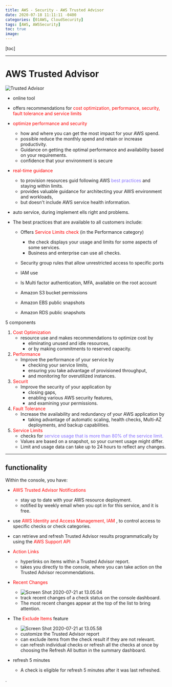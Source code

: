 ```yaml
---
title: AWS - Security - AWS Trusted Advisor
date: 2020-07-18 11:11:11 -0400
categories: [01AWS, CloudSecurity]
tags: [AWS, AWSSecurity]
toc: true
image:
---
```


[toc]

---

# AWS Trusted Advisor

![Trusted Advisor](https://i.imgur.com/Ighxcn9.png)

- online tool

- offers recommendations for <font color=red> cost optimization, performance, security, fault tolerance and service limits </font>


- <font color=red> optimize performance and security </font>
  - how and where you can get the most impact for your AWS spend.
  - possible reduce the monthly spend and retain or increase productivity.
  - Guidance on getting the optimal performance and availability based on your requirements.
  - confidence that your environment is secure


- <font color=red> real-time guidance </font>
  - to provision resources guid following AWS <font color=LightSlateBlue> best practices </font> and staying within limits.
  - provides valuable guidance for architecting your AWS environment and workloads,
  - but doesn't include AWS service health information.

- auto service, during implement ells right and problems.

- The best practices that are available to all customers include:
  - Offers <font color=red> Service Limits check </font> (in the Performance category)
    - the check displays your usage and limits for some aspects of some services.
    - Business and enterprise can use all checks.

  - Security group rules that allow unrestricted access to specific ports
  - IAM use
  - Is Multi factor authentication, MFA, available on the root account
  - Amazon S3 bucket permissions
  - Amazon EBS public snapshots
  - Amazon RDS public snapshots


5 components
1. <font color=red> Cost Optimization </font>
   - resource use and makes recommendations to optimize cost by
     - eliminating unused and idle resources,
     - or by making commitments to reserved capacity.
2. <font color=red> Performance </font>
   - Improve the performance of your service by
     - checking your service limits,
     - ensuring you take advantage of provisioned throughput,
     - and monitoring for overutilized instances.
3. <font color=red> Securit </font>
   - Improve the security of your application by
     - closing gaps,
     - enabling various AWS security features,
     - and examining your permissions.
4. <font color=red> Fault Tolerance </font>
   - Increase the availability and redundancy of your AWS application by
     - taking advantage of automatic scaling, health checks, Multi-AZ deployments, and backup capabilities.
5. <font color=red> Service Limits </font>
   - checks for <font color=LightSlateBlue> service usage that is more than 80% of the service limit. </font>
   - Values are based on a snapshot, so your current usage might differ.
   - Limit and usage data can take up to 24 hours to reflect any changes.

---

## functionality

Within the console, you have:

- <font color=red> AWS Trusted Advisor Notifications </font>
  - stay up to date with your AWS resource deployment.
  - notified by weekly email when you opt in for this service, and it is free.

- use <font color=red> AWS Identity and Access Management, IAM </font>, to control access to specific checks or check categories.

- can retrieve and refresh Trusted Advisor results programmatically by using the <font color=red> AWS Support API </font>

- <font color=red> Action Links </font>
  - hyperlinks on items within a Trusted Advisor report.
  - takes you directly to the console, where you can take action on the Trusted Advisor recommendations.

- <font color=red> Recent Changes </font>
  - ![Screen Shot 2020-07-21 at 13.05.04](https://i.imgur.com/kndS5jA.png)
  - track recent changes of a check status on the console dashboard.
  - The most recent changes appear at the top of the list to bring attention.

- The <font color=red> Exclude Items </font> feature
  - ![Screen Shot 2020-07-21 at 13.05.58](https://i.imgur.com/SS3uaG3.png)
  - customize the Trusted Advisor report
  - can exclude items from the check result if they are not relevant.
  - can refresh individual checks or refresh all the checks at once by choosing the Refresh All button in the summary dashboard.

- refresh 5 minutes
  - A check is eligible for refresh 5 minutes after it was last refreshed.









.
